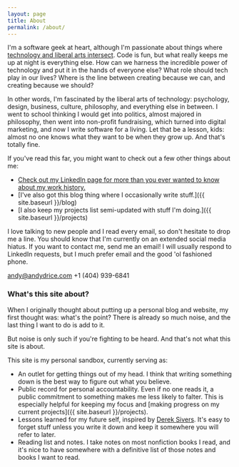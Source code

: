 ```yaml
---
layout: page
title: About
permalink: /about/
---
```


I'm a software geek at heart, although I'm passionate about things where [technology and liberal arts intersect](https://www.youtube.com/watch?v=KlI1MR-qNt8). Code is fun, but what really keeps me up at night is everything else. How can we harness the incredible power of technology and put it in the hands of everyone else? What role should tech play in our lives? Where is the line between creating because we can, and creating because we should?

In other words, I'm fascinated by the liberal arts of technology: psychology, design, business, culture, philosophy, and everything else in between. I went to school thinking I would get into politics, almost majored in philosophy, then went into non-profit fundraising, which turned into digital marketing, and now I write software for a living. Let that be a lesson, kids: almost no one knows what they want to be when they grow up. And that's totally fine.

If you've read this far, you might want to check out a few other things about me:

 * [Check out my LinkedIn page for more than you ever wanted to know about my work history.](https://www.linkedin.com/in/andydrice)
 * [I've also got this blog thing where I occasionally write stuff.]({{ site.baseurl }}/blog)
 * [I also keep my projects list semi-updated with stuff I'm doing.]({{ site.baseurl }}/projects)

I love talking to new people and I read every email, so don't hesitate to drop me a line. You should know that I'm currently on an extended social media hiatus. If you want to contact me, send me an email! I will usually respond to LinkedIn requests, but I much prefer email and the good 'ol fashioned phone.

[andy@andydrice.com](mailto:andy@andydrice.com)
+1 (404) 939-6841

### What's this site about?
When I originally thought about putting up a personal blog and website, my first thought was: what's the point? There is already so much noise, and the last thing I want to do is add to it.

But noise is only such if you're fighting to be heard. And that's not what this site is about.

This site is my personal sandbox, currently serving as:

  * An outlet for getting things out of my head. I think that writing something down is the best way to figure out what you believe.
  * Public record for personal accountability. Even if no one reads it, a public commitment to something makes me less likely to falter. This is especially helpful for keeping my focus and [making progress on my current projects]({{ site.baseurl }}/projects).
  * Lessons learned for my future self, inspired by [Derek Sivers](https://sivers.org/2do). It's easy to forget stuff unless you write it down and keep it somewhere you will refer to later.
  * Reading list and notes. I take notes on most nonfiction books I read, and it's nice to have somewhere with a definitive list of those notes and books I want to read.





